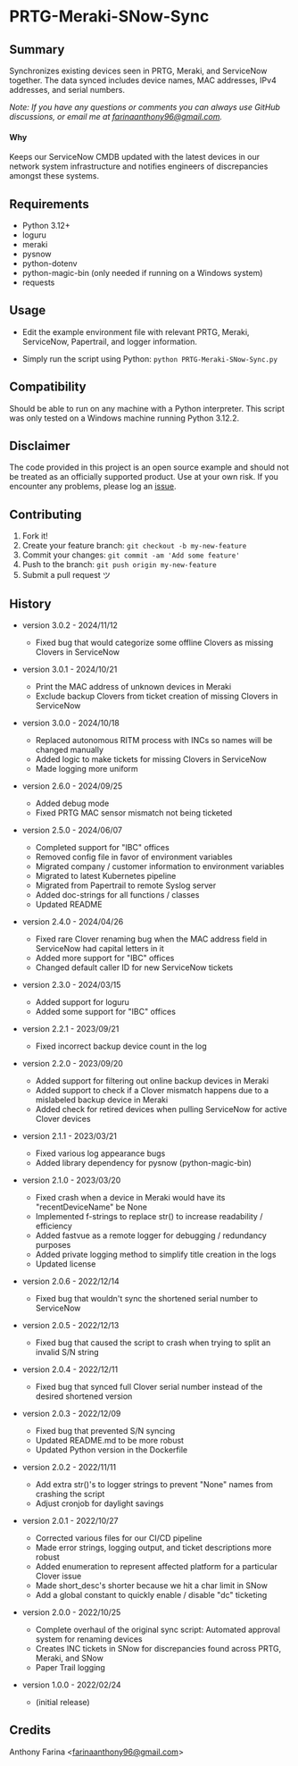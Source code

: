 # PRTG-Meraki-SNow-Sync

## Summary
Synchronizes existing devices seen in PRTG, Meraki, and ServiceNow together. The data synced includes device names, MAC addresses, IPv4 addresses, and serial numbers.

_Note: If you have any questions or comments you can always use GitHub
discussions, or email me at farinaanthony96@gmail.com._

#### Why
Keeps our ServiceNow CMDB updated with the latest devices in our network system infrastructure
and notifies engineers of discrepancies amongst these systems.

## Requirements
- Python 3.12+
- loguru
- meraki
- pysnow
- python-dotenv
- python-magic-bin (only needed if running on a Windows system)
- requests

## Usage
- Edit the example environment file with relevant PRTG, Meraki, ServiceNow,
  Papertrail, and logger information.

- Simply run the script using Python:
  `python PRTG-Meraki-SNow-Sync.py`

## Compatibility
Should be able to run on any machine with a Python interpreter. This script
was only tested on a Windows machine running Python 3.12.2.

## Disclaimer
The code provided in this project is an open source example and should not
be treated as an officially supported product. Use at your own risk. If you
encounter any problems, please log an
[issue](https://github.com/CC-Digital-Innovation/PRTG-Meraki-SNow-Sync/issues).

## Contributing
1. Fork it!
2. Create your feature branch: `git checkout -b my-new-feature`
3. Commit your changes: `git commit -am 'Add some feature'`
4. Push to the branch: `git push origin my-new-feature`
5. Submit a pull request ツ

## History
-  version 3.0.2 - 2024/11/12
    - Fixed bug that would categorize some offline Clovers as missing Clovers in
      ServiceNow


-  version 3.0.1 - 2024/10/21
    - Print the MAC address of unknown devices in Meraki
    - Exclude backup Clovers from ticket creation of missing Clovers in ServiceNow


-  version 3.0.0 - 2024/10/18
    - Replaced autonomous RITM process with INCs so names will be changed manually
    - Added logic to make tickets for missing Clovers in ServiceNow
    - Made logging more uniform


-  version 2.6.0 - 2024/09/25
    - Added debug mode
    - Fixed PRTG MAC sensor mismatch not being ticketed


-  version 2.5.0 - 2024/06/07
    - Completed support for "IBC" offices
    - Removed config file in favor of environment variables
    - Migrated company / customer information to environment variables
    - Migrated to latest Kubernetes pipeline
    - Migrated from Papertrail to remote Syslog server
    - Added doc-strings for all functions / classes
    - Updated README


-  version 2.4.0 - 2024/04/26
    - Fixed rare Clover renaming bug when the MAC address field in 
      ServiceNow had capital letters in it
    - Added more support for "IBC" offices
    - Changed default caller ID for new ServiceNow tickets


-  version 2.3.0 - 2024/03/15
    - Added support for loguru
    - Added some support for "IBC" offices


-  version 2.2.1 - 2023/09/21
    - Fixed incorrect backup device count in the log


-  version 2.2.0 - 2023/09/20
    - Added support for filtering out online backup devices in Meraki
    - Added support to check if a Clover mismatch happens due to a
      mislabeled backup device in Meraki
    - Added check for retired devices when pulling ServiceNow for
      active Clover devices


-  version 2.1.1 - 2023/03/21
    - Fixed various log appearance bugs
    - Added library dependency for pysnow (python-magic-bin)


-  version 2.1.0 - 2023/03/20
    - Fixed crash when a device in Meraki would have its "recentDeviceName" 
      be None
    - Implemented f-strings to replace str() to increase readability / 
      efficiency
    - Added fastvue as a remote logger for debugging / redundancy purposes
    - Added private logging method to simplify title creation in the logs
    - Updated license


-  version 2.0.6 - 2022/12/14
    - Fixed bug that wouldn't sync the shortened serial number to ServiceNow


-  version 2.0.5 - 2022/12/13
    - Fixed bug that caused the script to crash when trying to split an
      invalid S/N string


-  version 2.0.4 - 2022/12/11
    - Fixed bug that synced full Clover serial number instead of the
      desired shortened version


-  version 2.0.3 - 2022/12/09
    - Fixed bug that prevented S/N syncing
    - Updated README.md to be more robust
    - Updated Python version in the Dockerfile


-  version 2.0.2 - 2022/11/11
    - Add extra str()'s to logger strings to prevent "None" names from crashing the script
    - Adjust cronjob for daylight savings


-  version 2.0.1 - 2022/10/27
    - Corrected various files for our CI/CD pipeline
    - Made error strings, logging output, and ticket descriptions more robust
    - Added enumeration to represent affected platform for a particular Clover issue
    - Made short_desc's shorter because we hit a char limit in SNow
    - Add a global constant to quickly enable / disable "dc" ticketing


-  version 2.0.0 - 2022/10/25
    - Complete overhaul of the original sync script: Automated approval system for renaming devices
    - Creates INC tickets in SNow for discrepancies found across PRTG, Meraki, and SNow
    - Paper Trail logging


-  version 1.0.0 - 2022/02/24
    - (initial release)

## Credits
Anthony Farina <<farinaanthony96@gmail.com>>

